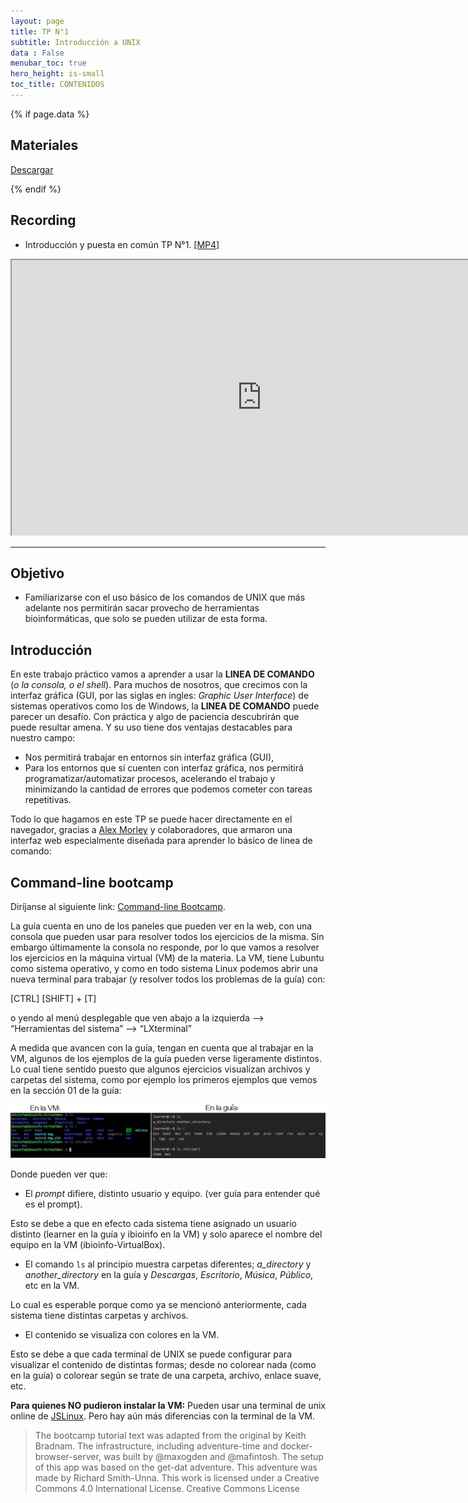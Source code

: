 ```yaml
---
layout: page
title: TP N°1
subtitle: Introducción a UNIX
data : False
menubar_toc: true
hero_height: is-small
toc_title: CONTENIDOS
---
```


{% if page.data %}

## Materiales

<a href="data/"> Descargar </a>

{% endif %}

## Recording

* Introducción y puesta en común TP N°1. [[MP4]](https://drive.google.com/file/d/123NmScxbJY3gds-WSVQfSAudRvTPbRvb/view?usp=sharing)

<iframe src="https://drive.google.com/file/d/123NmScxbJY3gds-WSVQfSAudRvTPbRvb/preview" width="800" height="440"></iframe>

<!--
### Encuesta del final de clase

**Pregunta 1.** ¿Cúal es la forma correcta de dirigirse desde **cualquier** carpeta al home directory del usuario “pareto”?

**Opciones**

**1.** <b><span style="color:orange"> cd ~ </span></b>
>Engañoso. Si el usuario actual en la terminal es pareto es correcta. Si no, no.

**2.** cd home/pareto
> No. Sólo funciona si el directorio de trabajo en la terminal es el directorio raíz (o el *barra*).

**3.** cd home / pareto
> No. En primer lugar, `cd home` no tiene adelante el directorio raíz. En segundo lugar, al separar con espacios todo lo que sigue a `cd home` se consideran **argumentos** del comando `cd`.

**4.** cd / home / pareto

> No. En primer lugar, `cd /` cambiaría al directorio raíz y al separar con espacios todo lo que sigue a `cd /` se consideran **argumentos** del comando `cd`.

**5.** <b><span style="color:green"> cd /home/pareto </span></b> 
> Correcta. El comando `cd` (**c**hange **d**irectory) indica el cambio al home del usuario pareto iniciando el **path** (o *caminito*) desde el directorio raíz (el *barra*).

**6.** cd /pareto/home
> No. El comando `cd` (**c**hange **d**irectory) indica cambiar el directorio `home`, dentro del directorio `pareto` que se encuentra en el directorio raíz (o *barra*).

**7.** cd ././pareto
> No. El `.` se utiliza para indicar de manera **relativa** el directorio actual.

**8.** cd ./home/pareto
> No. El `.` se utiliza para indicar de manera **relativa** el directorio actual. No serviría desde **cualquier** carpeta como lo pide el enunciado, únicamente serviría si el directorio actual es el directorio raíz.


**Pregunta 2.** Seleccione los **Paths relativos** de la siguiente lista:

**1.** /var/foo/tom_yerry
> Este es un **path absoluto**. Indica toda la ruta desde el directorio raíz hasta el directorio tom_yerry

**2.** <b><span style="color:green"> var/foo/tom_yerry </span></b>
> Este es un **path relativo**. **No** indica toda la ruta desde el directorio raíz hasta el directorio tom_yerry

**3.** /home/tom/Documentos/catfood.png
> Este es un **path absoluto**. Indica toda la ruta desde el directorio raíz hasta el archivo catfood.png 

**4.** <b><span style="color:green"> ../../yerry/Documentos/cheese.png </span></b>
> Este es un **path relativo**. **No** indica toda la ruta desde el directorio raíz hasta el archivo cheese.png. Los segundos `..` indican el directorio parental a `yerry` y los primeros `..` indican el directorio parental del parental de yerry

**5.** <b><span style="color:green"> ./Videos/Capitulos/ </span></b> 
> Este es un **path relativo**. **No** indica toda la ruta desde el directorio raíz hasta el directorio Capitulos. El `.` indica el directorio actual.

**6.** <b><span style="color:green"> ./Descargas/tom_yerry_cap1.torrent </span></b> 
> Este es un **path relativo**. **No** indica toda la ruta desde el directorio raíz hasta el directorio Capitulos. El `.` indica el directorio actual.

**7.** /home/tom/Descargas/tom_yerry_cap1.torrent
> Este es un **path absoluto**. Indica toda la ruta desde el barra hasta el archivo tom_yerry_cap1.torrent 

-->
---

## Objetivo

* Familiarizarse con el uso básico de los comandos de UNIX que más adelante nos permitirán sacar provecho de herramientas bioinformáticas, que solo se pueden utilizar de esta forma.

## Introducción

En este trabajo práctico vamos a aprender a usar la **LINEA DE COMANDO** (*o la consola, o el shell*). Para muchos de nosotros, que crecimos con la interfaz gráfica (GUI, por las siglas en ingles: *Graphic User Interface*) de sistemas operativos como los de Windows, la **LINEA DE COMANDO** puede parecer un desafío. Con práctica y algo de paciencia descubrirán que puede resultar amena. Y su uso tiene dos ventajas destacables para nuestro campo:
- Nos permitirá trabajar en entornos sin interfaz gráfica (GUI),
- Para los entornos que sí cuenten con interfaz gráfica, nos permitirá programatizar/automatizar procesos, acelerando el trabajo y minimizando la cantidad de errores que podemos cometer con tareas repetitivas.

Todo lo que hagamos en este TP se puede hacer directamente en el navegador, gracias a [Alex Morley](https://github.com/blahah/command_line_bootcamp) y colaboradores, que armaron una interfaz web especialmente diseñada para aprender lo básico de linea de comando: 

## Command-line bootcamp

Diríjanse al siguiente link: [Command-line Bootcamp](https://cli-boot.camp/). 

La guía cuenta en uno de los paneles que pueden ver en la web, con una consola que pueden usar para resolver todos los ejercicios de la misma. Sin embargo últimamente la consola no responde, por lo que vamos a resolver los ejercicios en la máquina virtual (VM) de la materia.
La VM, tiene Lubuntu como sistema operativo, y como en todo sistema Linux podemos abrir una nueva terminal para trabajar (y resolver todos los problemas de la guía) con: 

[CTRL]   [SHIFT] + [T]

 o yendo al menú desplegable que ven abajo a la izquierda --> “Herramientas del sistema” --> “LXterminal”

A medida que avancen con la guía, tengan en cuenta que al trabajar en la VM, algunos de los ejemplos de la guía pueden verse ligeramente distintos. Lo cual tiene sentido puesto que algunos ejercicios visualizan archivos y carpetas del sistema, como por ejemplo los primeros ejemplos que vemos en la sección 01 de la guía:

![Diferencias terminales](images/diferencias.png)

Donde pueden ver que:
- El *prompt* difiere, distinto usuario y equipo. (ver guía para entender qué es el prompt).

Esto se debe a que en efecto cada sistema tiene asignado un usuario distinto (learner en la guía y ibioinfo en la VM) y solo aparece el nombre del equipo en la VM (ibioinfo-VirtualBox).
- El comando `ls` al principio muestra carpetas diferentes; *a_directory* y *another_directory* en la guía y *Descargas*, *Escritorio*, *Música*, *Público*, etc en la VM.

Lo cual es esperable porque como ya se mencionó anteriormente, cada sistema tiene distintas carpetas y archivos.
- El contenido se visualiza con colores en la VM.

Esto se debe a que cada terminal de UNIX se puede configurar para visualizar el contenido de distintas formas; desde no colorear nada (como en la guía) o colorear según se trate de una carpeta, archivo, enlace suave, etc.

**Para quienes NO pudieron instalar la VM:**
Pueden usar una terminal de unix online de [JSLinux](https://bellard.org/jslinux/vm.html?url=alpine-x86.cfg&mem=192). Pero hay aún más diferencias con la terminal de la VM.

> The bootcamp tutorial text was adapted from the original by Keith Bradnam. The infrastructure, including adventure-time and docker-browser-server, was built by @maxogden and @mafintosh. The setup of this app was based on the get-dat adventure. This adventure was made by Richard Smith-Unna. This work is licensed under a Creative Commons 4.0 International License. Creative Commons License
